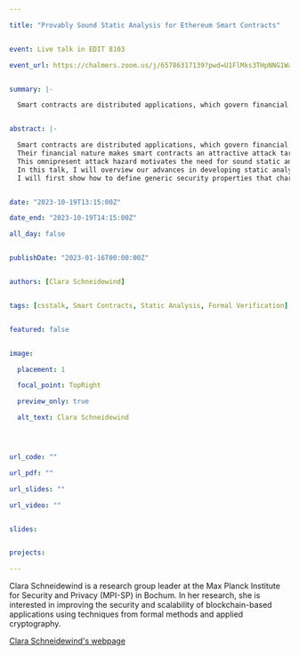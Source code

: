 ```yaml
---

title: "Provably Sound Static Analysis for Ethereum Smart Contracts"


event: Live talk in EDIT 8103

event_url: https://chalmers.zoom.us/j/65786317139?pwd=U1FlMks3THpNNG1WaFRJNkJxQXdBQT09


summary: |-

  Smart contracts are distributed applications, which govern financial assets in cryptocurrencies such as Ethereum and, hence, can implement advanced financial instruments, such as decentralized exchanges or autonomous organizations (DAOs). In this talk, I will overview our advances in developing static analyzers that come with provable guarantees. I will first show how to define generic security properties that characterize the absence of prominent attack classes (such as reentrancy or transaction order dependence) and then discuss different forms of static analysis that can prove these properties and that can be efficiently implemented to analyze real-world smart contracts.


abstract: |-

  Smart contracts are distributed applications, which govern financial assets in cryptocurrencies such as Ethereum and, hence, can implement advanced financial instruments, such as decentralized exchanges or autonomous organizations (DAOs). 
  Their financial nature makes smart contracts an attractive attack target, as demonstrated by numerous exploits on popular contracts resulting in financial damage of millions of dollars. 
  This omnipresent attack hazard motivates the need for sound static analysis tools, which assist smart contract developers in eliminating contract vulnerabilities a priori to deployment. 
  In this talk, I will overview our advances in developing static analyzers that come with provable guarantees. 
  I will first show how to define generic security properties that characterize the absence of prominent attack classes (such as reentrancy or transaction order dependence) and then discuss different forms of static analysis that can prove these properties and that can be efficiently implemented to analyze real-world smart contracts.


date: "2023-10-19T13:15:00Z"

date_end: "2023-10-19T14:15:00Z"

all_day: false


publishDate: "2023-01-16T00:00:00Z"


authors: [Clara Schneidewind]


tags: [csstalk, Smart Contracts, Static Analysis, Formal Verification]


featured: false


image:

  placement: 1

  focal_point: TopRight

  preview_only: true

  alt_text: Clara Schneidewind




url_code: ""

url_pdf: ""

url_slides: ""

url_video: ""


slides:


projects:

---
```




Clara Schneidewind is a research group leader at the Max Planck Institute for Security and Privacy (MPI-SP) in Bochum. In her research, she is interested in improving the security and scalability of blockchain-based applications using techniques from formal methods and applied cryptography.


[Clara Schneidewind's webpage](https://www.mpi-sp.org/schneidewind) 

